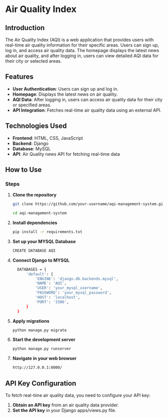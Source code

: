 # Air Quality Index

## Introduction
The Air Quality Index (AQI) is a web application that provides users with real-time air quality information for their specific areas. Users can sign up, log in, and access air quality data. The homepage displays the latest news about air quality, and after logging in, users can view detailed AQI data for their city or selected areas.

## Features
- **User Authentication**: Users can sign up and log in.
- **Homepage**: Displays the latest news on air quality.
- **AQI Data**: After logging in, users can access air quality data for their city or specified areas.
- **API Integration**: Fetches real-time air quality data using an external API.

## Technologies Used
- **Frontend**: HTML, CSS, JavaScript
- **Backend**: Django
- **Database**: MySQL
- **API**: Air Quality news API for fetching real-time data

## How to Use

### Steps
1. **Clone the repository**
    ```bash
    git clone https://github.com/your-username/aqi-management-system.git
    ```
    ```bash
    cd aqi-management-system
   ```

2. **Install dependencies**
    ```bash
    pip install -r requirements.txt
    ```
    
3. **Set up your MYSQL Database**
   ```bash
   CREATE DATABASE AQI
   ```
   
4. **Connect Django to MYSQL**
    ```bash
      DATABASES = {
          'default': {
              'ENGINE': 'django.db.backends.mysql',
              'NAME': 'AQI',
              'USER': 'your_mysql_username',
              'PASSWORD': 'your_mysql_password',
              'HOST': 'localhost',
              'PORT': '3306',
          }
      }
    ```

5. **Apply migrations**
    ```bash
    python manage.py migrate
    ```

6. **Start the development server**
    ```bash
    python manage.py runserver
    ```

7. **Navigate in your web browser**
   ```bash
   http://127.0.0.1:8000/
   ```

## API Key Configuration
To fetch real-time air quality data, you need to configure your API key:

1. **Obtain an API key** from an air quality data provider.
2. **Set the API key** in your Django apps/views.py file. 
